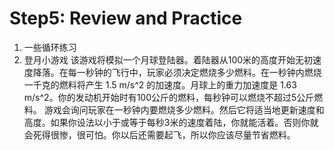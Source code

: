 # Step5: Review and Practice
1. 一些循环练习
2. 登月小游戏
该游戏将模拟一个月球登陆器。着陆器从100米的高度开始无初速度降落。在每一秒钟的飞行中，玩家必须决定燃烧多少燃料。在一秒钟内燃烧一千克的燃料将产生 1.5 m/s^2 的加速度。月球上的重力加速度是 1.63 m/s^2。你的发动机开始时有100公斤的燃料，每秒钟可以燃烧不超过5公斤燃料。
游戏会询问玩家在一秒钟内要燃烧多少燃料。然后它将适当地更新速度和高度。如果你设法以小于或等于每秒3米的速度着陆，你就能活着。否则你就会死得很惨，很可怕。你以后还需要起飞，所以你应该尽量节省燃料。